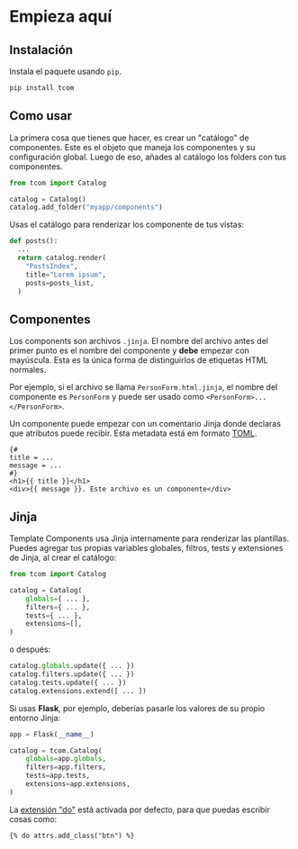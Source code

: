 # Empieza aquí

## Instalación

Instala el paquete usando `pip`.

```bash
pip install tcom
```

## Como usar

La primera cosa que tienes que hacer, es crear un "catálogo" de componentes. Este es el objeto que maneja los componentes y su configuración global. Luego de eso, añades al catálogo los folders con tus componentes.

```python
from tcom import Catalog

catalog = Catalog()
catalog.add_folder("myapp/components")
```

Usas el catálogo para renderizar los componente de tus vistas:

```python
def posts():
  ...
  return catalog.render(
    "PostsIndex",
    title="Lorem ipsum",
    posts=posts_list,
  )

```

## Componentes

Los components son archivos `.jinja`. El nombre del archivo antes del primer punto es el nombre del componente y **debe** empezar con mayúscula. Esta es la única forma de distinguirlos de etiquetas HTML normales.

Por ejemplo, si el archivo se llama `PersonForm.html.jinja`, el nombre del componente es `PersonForm` y puede ser usado como `<PersonForm>...</PersonForm>`.

Un componente puede empezar con un comentario Jinja donde declaras que atributos puede recibir. Esta metadata está em formato [TOML](https://toml.io/).

```html+jinja
{#
title = ...
message = ...
#}
<h1>{{ title }}</h1>
<div>{{ message }}. Este archivo es un componente</div>
```

## Jinja

Template Components usa Jinja internamente para renderizar las plantillas. Puedes agregar tus propias variables globales, filtros, tests y extensiones de Jinja, al crear el catálogo:

```python
from tcom import Catalog

catalog = Catalog(
    globals={ ... },
    filters={ ... },
    tests={ ... },
    extensions=[],
)
```

o después:

```python
catalog.globals.update({ ... })
catalog.filters.update({ ... })
catalog.tests.update({ ... })
catalog.extensions.extend([ ... ])
```

Si usas **Flask**, por ejemplo, deberías pasarle los valores de su propio entorno Jinja:

```python
app = Flask(__name__)

catalog = tcom.Catalog(
    globals=app.globals,
    filters=app.filters,
    tests=app.tests,
    extensions=app.extensions,
)
```

La [extensión "do"](https://jinja.palletsprojects.com/en/3.0.x/extensions/#expression-statement) está activada por defecto, para que puedas escribir cosas como:

```html+jinja
{% do attrs.add_class("btn") %}
```
